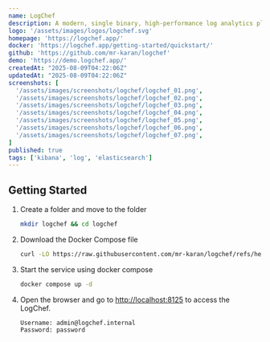 ```yaml
---
name: LogChef
description: A modern, single binary, high-performance log analytics platform
logo: '/assets/images/logos/logchef.svg'
homepage: 'https://logchef.app/'
docker: 'https://logchef.app/getting-started/quickstart/'
github: 'https://github.com/mr-karan/logchef'
demo: 'https://demo.logchef.app/'
createdAt: "2025-08-09T04:22:06Z"
updatedAt: "2025-08-09T04:22:06Z"
screenshots: [
  '/assets/images/screenshots/logchef/logchef_01.png',
  '/assets/images/screenshots/logchef/logchef_02.png',
  '/assets/images/screenshots/logchef/logchef_03.png',
  '/assets/images/screenshots/logchef/logchef_04.png',
  '/assets/images/screenshots/logchef/logchef_05.png',
  '/assets/images/screenshots/logchef/logchef_06.png',
  '/assets/images/screenshots/logchef/logchef_07.png',
]
published: true
tags: ['kibana', 'log', 'elasticsearch']
---
```


## Getting Started

1. Create a folder and move to the folder
    ```bash
    mkdir logchef && cd logchef
    ```
2. Download the Docker Compose file
    ```bash
    curl -LO https://raw.githubusercontent.com/mr-karan/logchef/refs/heads/main/deployment/docker/docker-compose.yml
    ```
3. Start the service using docker compose
    ```bash
    docker compose up -d
    ```
4. Open the browser and go to [http://localhost:8125](http://localhost:8125) to access the LogChef.
    ```
    Username: admin@logchef.internal
    Password: password
    ```
